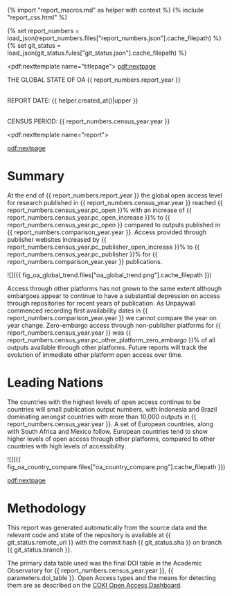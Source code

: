 {% import "report_macros.md" as helper with context %}
{% include "report_css.html" %}

{% set report_numbers = load_json(report_numbers.files["report_numbers.json"].cache_filepath) %}
{% set git_status = load_json(git_status.fules["git_status.json"].cache_filepath) %}

<!-- Title Page -->
<pdf:nexttemplate name="titlepage">
<pdf:nextpage>

<p class="subtitle">THE GLOBAL STATE OF OA {{ report_numbers.report_year }}</p>
<p class="titlemeta"><br>REPORT DATE: {{ helper.created_at()|upper }}</p>
<p class="titlemeta"><br>CENSUS PERIOD: {{ report_numbers.census_year.year }}</p>


<!-- switch page templates -->
<pdf:nexttemplate name="report">

<pdf:nextpage>

# Summary

At the end of {{ report_numbers.report_year }} the global open access level for research published in 
{{ report_numbers.census_year.year }} reached {{ report_numbers.census_year.pc_open }}% with an increase of 
{{ report_numbers.census_year.pc_open_increase }}% to {{ report_numbers.census_year.pc_open }} compared to 
outputs published in {{ report_numbers.comparison_year.year }}. Access provided through publisher websites
increased by {{ report_numbers.census_year.pc_publisher_open_increase }}% to 
{{ report_numbers.census_year.pc_publisher }}% for {{ report_numbers.comparison_year.year }} publications.

![]({{ fig_oa_global_trend.files["oa_global_trend.png"].cache_filepath }})

Access through other platforms has not grown to the same extent although embargoes appear to continue to 
have a substantial depression on access through repositories for recent years of publication. As Unpaywall 
commenced recording first availability dates in {{ report_numbers.comparison_year.year }} we cannot compare 
the year on year change. Zero-embargo access through non-publisher platforms for {{ report_numbers.census_year.year }} 
was {{ report_numbers.census_year.pc_other_platform_zero_embargo }}% of all outputs available through other platforms. 
Future reports will track the evolution of immediate other platform open access over time.

# Leading Nations

The countries with the highest levels of open access continue to be countries will small publication output numbers, 
with Indonesia and Brazil dominating amongst countries with more than 10,000 outputs in 
{{ report_numbers.census_year.year }}. A set of European countries, along with South Africa and Mexico follow. 
European countries tend to show higher levels of open access through other platforms, compared to other countries
with high levels of accessibility.

![]({{ fig_oa_country_compare.files["oa_country_compare.png"].cache_filepath }})

<pdf:nextpage>

# Methodology

This report was generated automatically from the source data and the relevant code and state of the repository
is available at {{ git_status.remote_url }} with the commit hash {{ git_status.sha }} on branch {{ git_status.branch }}.

The primary data table used was the final DOI table in the Academic Observatory for 
{{ report_numbers.census_year.year }}, {{ parameters.doi_table }}. Open Access types and the means for
detecting them are as described on the [COKI Open Access Dashboard](https://open.coki.ac/how/).



